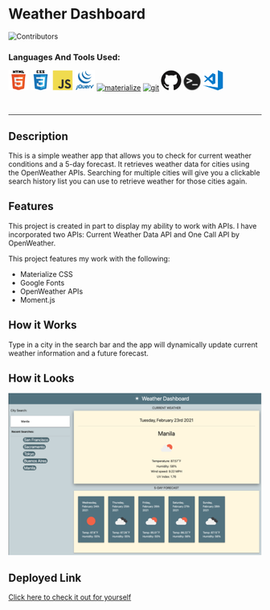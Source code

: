 # Weather Dashboard
![Contributors](https://img.shields.io/badge/Contributors-1-green)

### Languages And Tools Used:

<p align="left">
<a href="https://www.w3.org/html/" target="_blank"> <img src="https://raw.githubusercontent.com/devicons/devicon/master/icons/html5/html5-original-wordmark.svg" alt="HTML" width="40" height="40"/></a> 
<a href="https://www.w3schools.com/css/" target="_blank"> <img src="https://raw.githubusercontent.com/devicons/devicon/master/icons/css3/css3-original-wordmark.svg" alt="CSS" width="40" height="40"/></a> 
<a href="https://developer.mozilla.org/en-US/docs/Web/JavaScript" target="_blank"> <img src="https://raw.githubusercontent.com/devicons/devicon/master/icons/javascript/javascript-original.svg" alt="JavaScript" width="40" height="40"/></a> 
<a href="https://jquery.com/" target="_blank"> <img src="https://raw.githubusercontent.com/devicons/devicon/master/icons/jquery/jquery-plain-wordmark.svg" alt="jQuery" width="40" height="40"/></a>
<a href="https://materializecss.com/" target="_blank"> <img src="https://raw.githubusercontent.com/prplx/svg-logos/5585531d45d294869c4eaab4d7cf2e9c167710a9/svg/materialize.svg" alt="materialize" width="40" height="40"/></a> 
<a href="https://git-scm.com/" target="_blank"> <img src="https://www.vectorlogo.zone/logos/git-scm/git-scm-icon.svg" alt="git" width="40" height="40"/></a> 
<a href="https://github.com/" target="_blank"> <img src="https://raw.githubusercontent.com/github/explore/78df643247d429f6cc873026c0622819ad797942/topics/github/github.png" alt="GitHub" width="40" height="40"/></a>
<img alt="Terminal" width="35px" src="https://raw.githubusercontent.com/github/explore/80688e429a7d4ef2fca1e82350fe8e3517d3494d/topics/terminal/terminal.png"/>
<a href="https://code.visualstudio.com/" target="_blank"> <img src="https://raw.githubusercontent.com/github/explore/80688e429a7d4ef2fca1e82350fe8e3517d3494d/topics/visual-studio-code/visual-studio-code.png" alt="VS Code" width="40" height="40"/></a>
</p>

<br />

---

## Description

This is a simple weather app that allows you to check for current weather conditions and a 5-day forecast. It retrieves weather data for cities using the OpenWeather APIs. Searching for multiple cities will give you a clickable search history list you can use to retrieve weather for those cities again.

## Features

This project is created in part to display my ability to work with APIs. I have incorporated two APIs: Current Weather Data API and One Call API by OpenWeather. 

This project features my work with the following:

* Materialize CSS
* Google Fonts
* OpenWeather APIs
* Moment.js

## How it Works
Type in a city in the search bar and the app will dynamically update current weather information and a future forecast.

## How it Looks

![screenshot](Screenshot.png)

## Deployed Link

[Click here to check it out for yourself](https://spclk.github.io/weather-dashboard/)